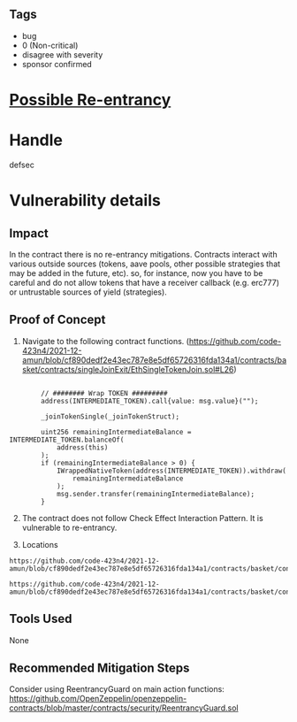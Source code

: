 ## Tags

- bug
- 0 (Non-critical)
- disagree with severity
- sponsor confirmed

# [Possible Re-entrancy](https://github.com/code-423n4/2021-12-amun-findings/issues/116) 

# Handle

defsec


# Vulnerability details

## Impact

In the contract there is no re-entrancy mitigations. Contracts interact with various outside sources (tokens, aave pools, other possible strategies that may be added in the future, etc). so, for instance, now you have to be careful and do not allow tokens that have a receiver callback (e.g. erc777) or untrustable sources of yield (strategies).


## Proof of Concept

1. Navigate to the following contract functions. (https://github.com/code-423n4/2021-12-amun/blob/cf890dedf2e43ec787e8e5df65726316fda134a1/contracts/basket/contracts/singleJoinExit/EthSingleTokenJoin.sol#L26)

```

        // ######## Wrap TOKEN #########
        address(INTERMEDIATE_TOKEN).call{value: msg.value}("");

        _joinTokenSingle(_joinTokenStruct);

        uint256 remainingIntermediateBalance = INTERMEDIATE_TOKEN.balanceOf(
            address(this)
        );
        if (remainingIntermediateBalance > 0) {
            IWrappedNativeToken(address(INTERMEDIATE_TOKEN)).withdraw(
                remainingIntermediateBalance
            );
            msg.sender.transfer(remainingIntermediateBalance);
        }

```

2. The contract does not follow Check Effect Interaction Pattern. It is vulnerable to re-entrancy. 


3. Locations

```
https://github.com/code-423n4/2021-12-amun/blob/cf890dedf2e43ec787e8e5df65726316fda134a1/contracts/basket/contracts/singleJoinExit/EthSingleTokenJoin.sol#L26

https://github.com/code-423n4/2021-12-amun/blob/cf890dedf2e43ec787e8e5df65726316fda134a1/contracts/basket/contracts/singleJoinExit/EthSingleTokenJoinV2.sol#L26

```


## Tools Used

None

## Recommended Mitigation Steps

Consider using ReentrancyGuard on main action functions: https://github.com/OpenZeppelin/openzeppelin-contracts/blob/master/contracts/security/ReentrancyGuard.sol

